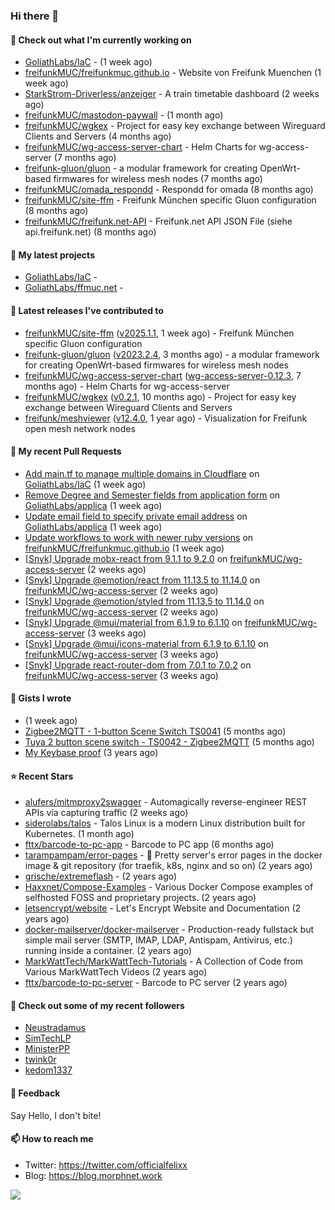 ### Hi there 👋

#### 👷 Check out what I'm currently working on

- [GoliathLabs/IaC](https://github.com/GoliathLabs/IaC) -  (1 week ago)
- [freifunkMUC/freifunkmuc.github.io](https://github.com/freifunkMUC/freifunkmuc.github.io) - Website von Freifunk Muenchen (1 week ago)
- [StarkStrom-Driverless/anzeiger](https://github.com/StarkStrom-Driverless/anzeiger) - A train timetable dashboard (2 weeks ago)
- [freifunkMUC/mastodon-paywall](https://github.com/freifunkMUC/mastodon-paywall) -  (1 month ago)
- [freifunkMUC/wgkex](https://github.com/freifunkMUC/wgkex) - Project for easy key exchange between Wireguard Clients and Servers (4 months ago)
- [freifunkMUC/wg-access-server-chart](https://github.com/freifunkMUC/wg-access-server-chart) - Helm Charts for wg-access-server (7 months ago)
- [freifunk-gluon/gluon](https://github.com/freifunk-gluon/gluon) - a modular framework for creating OpenWrt-based firmwares for wireless mesh nodes (7 months ago)
- [freifunkMUC/omada_respondd](https://github.com/freifunkMUC/omada_respondd) - Respondd for omada (8 months ago)
- [freifunkMUC/site-ffm](https://github.com/freifunkMUC/site-ffm) - Freifunk München specific Gluon configuration (8 months ago)
- [freifunkMUC/freifunk.net-API](https://github.com/freifunkMUC/freifunk.net-API) - Freifunk.net API JSON File (siehe api.freifunk.net) (8 months ago)

#### 🌱 My latest projects

- [GoliathLabs/IaC](https://github.com/GoliathLabs/IaC) - 
- [GoliathLabs/ffmuc.net](https://github.com/GoliathLabs/ffmuc.net) - 

#### 🔭 Latest releases I've contributed to

- [freifunkMUC/site-ffm](https://github.com/freifunkMUC/site-ffm) ([v2025.1.1](https://github.com/freifunkMUC/site-ffm/releases/tag/v2025.1.1), 1 week ago) - Freifunk München specific Gluon configuration
- [freifunk-gluon/gluon](https://github.com/freifunk-gluon/gluon) ([v2023.2.4](https://github.com/freifunk-gluon/gluon/releases/tag/v2023.2.4), 3 months ago) - a modular framework for creating OpenWrt-based firmwares for wireless mesh nodes
- [freifunkMUC/wg-access-server-chart](https://github.com/freifunkMUC/wg-access-server-chart) ([wg-access-server-0.12.3](https://github.com/freifunkMUC/wg-access-server-chart/releases/tag/wg-access-server-0.12.3), 7 months ago) - Helm Charts for wg-access-server
- [freifunkMUC/wgkex](https://github.com/freifunkMUC/wgkex) ([v0.2.1](https://github.com/freifunkMUC/wgkex/releases/tag/v0.2.1), 10 months ago) - Project for easy key exchange between Wireguard Clients and Servers
- [freifunk/meshviewer](https://github.com/freifunk/meshviewer) ([v12.4.0](https://github.com/freifunk/meshviewer/releases/tag/v12.4.0), 1 year ago) - Visualization for Freifunk open mesh network nodes

#### 🔨 My recent Pull Requests

- [Add main.tf to manage multiple domains in Cloudflare](https://github.com/GoliathLabs/IaC/pull/1) on [GoliathLabs/IaC](https://github.com/GoliathLabs/IaC) (1 week ago)
- [Remove Degree and Semester fields from application form](https://github.com/GoliathLabs/applica/pull/2) on [GoliathLabs/applica](https://github.com/GoliathLabs/applica) (1 week ago)
- [Update email field to specify private email address](https://github.com/GoliathLabs/applica/pull/1) on [GoliathLabs/applica](https://github.com/GoliathLabs/applica) (1 week ago)
- [Update workflows to work with newer ruby versions](https://github.com/freifunkMUC/freifunkmuc.github.io/pull/470) on [freifunkMUC/freifunkmuc.github.io](https://github.com/freifunkMUC/freifunkmuc.github.io) (1 week ago)
- [[Snyk] Upgrade mobx-react from 9.1.1 to 9.2.0](https://github.com/freifunkMUC/wg-access-server/pull/791) on [freifunkMUC/wg-access-server](https://github.com/freifunkMUC/wg-access-server) (2 weeks ago)
- [[Snyk] Upgrade @emotion/react from 11.13.5 to 11.14.0](https://github.com/freifunkMUC/wg-access-server/pull/790) on [freifunkMUC/wg-access-server](https://github.com/freifunkMUC/wg-access-server) (2 weeks ago)
- [[Snyk] Upgrade @emotion/styled from 11.13.5 to 11.14.0](https://github.com/freifunkMUC/wg-access-server/pull/789) on [freifunkMUC/wg-access-server](https://github.com/freifunkMUC/wg-access-server) (2 weeks ago)
- [[Snyk] Upgrade @mui/material from 6.1.9 to 6.1.10](https://github.com/freifunkMUC/wg-access-server/pull/773) on [freifunkMUC/wg-access-server](https://github.com/freifunkMUC/wg-access-server) (3 weeks ago)
- [[Snyk] Upgrade @mui/icons-material from 6.1.9 to 6.1.10](https://github.com/freifunkMUC/wg-access-server/pull/772) on [freifunkMUC/wg-access-server](https://github.com/freifunkMUC/wg-access-server) (3 weeks ago)
- [[Snyk] Upgrade react-router-dom from 7.0.1 to 7.0.2](https://github.com/freifunkMUC/wg-access-server/pull/771) on [freifunkMUC/wg-access-server](https://github.com/freifunkMUC/wg-access-server) (3 weeks ago)

#### 📓 Gists I wrote

- [](https://gist.github.com/609a3bc4000c9a01e229526ab6a760e6) (1 week ago)
- [Zigbee2MQTT - 1-button Scene Switch TS0041](https://gist.github.com/3cc8fbe7954c752d93a6abd1192399b6) (5 months ago)
- [Tuya 2 button scene switch - TS0042 - Zigbee2MQTT](https://gist.github.com/bd9315849536e6b3606861984a68b299) (5 months ago)
- [My Keybase proof](https://gist.github.com/69863960a08efeb03ad576ccaf93d880) (3 years ago)

#### ⭐ Recent Stars

- [alufers/mitmproxy2swagger](https://github.com/alufers/mitmproxy2swagger) - Automagically reverse-engineer REST APIs via capturing traffic (2 weeks ago)
- [siderolabs/talos](https://github.com/siderolabs/talos) - Talos Linux is a modern Linux distribution built for Kubernetes. (1 month ago)
- [fttx/barcode-to-pc-app](https://github.com/fttx/barcode-to-pc-app) - Barcode to PC app (6 months ago)
- [tarampampam/error-pages](https://github.com/tarampampam/error-pages) - 🚧 Pretty server&#39;s error pages in the docker image &amp; git repository (for traefik, k8s, nginx and so on) (2 years ago)
- [grische/extremeflash](https://github.com/grische/extremeflash) -  (2 years ago)
- [Haxxnet/Compose-Examples](https://github.com/Haxxnet/Compose-Examples) - Various Docker Compose examples of selfhosted FOSS and proprietary projects. (2 years ago)
- [letsencrypt/website](https://github.com/letsencrypt/website) - Let&#39;s Encrypt Website and Documentation (2 years ago)
- [docker-mailserver/docker-mailserver](https://github.com/docker-mailserver/docker-mailserver) - Production-ready fullstack but simple mail server (SMTP, IMAP, LDAP, Antispam, Antivirus, etc.) running inside a container. (2 years ago)
- [MarkWattTech/MarkWattTech-Tutorials](https://github.com/MarkWattTech/MarkWattTech-Tutorials) - A Collection of Code from Various MarkWattTech Videos (2 years ago)
- [fttx/barcode-to-pc-server](https://github.com/fttx/barcode-to-pc-server) - Barcode to PC server (2 years ago)

#### 👯 Check out some of my recent followers

- [Neustradamus](https://github.com/Neustradamus)
- [SimTechLP](https://github.com/SimTechLP)
- [MinisterPP](https://github.com/MinisterPP)
- [twink0r](https://github.com/twink0r)
- [kedom1337](https://github.com/kedom1337)

#### 💬 Feedback

Say Hello, I don't bite!

#### 📫 How to reach me

- Twitter: https://twitter.com/officialfelixx
- Blog: https://blog.morphnet.work

<img align="left" src="https://github-readme-stats.vercel.app/api?username=GoliathLabs&show_icons=true&hide_border=true&layout=compact&theme=chartreuse-dark&hide_rank=true&include_all_commits=true&bg_color=0d1117" />

